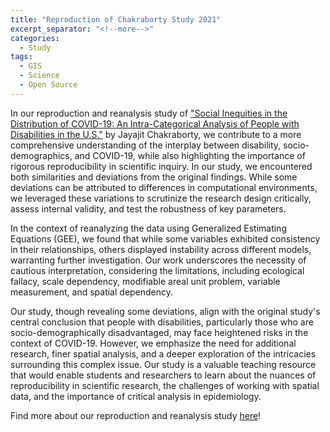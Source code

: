 ```yaml
---
title: "Reproduction of Chakraborty Study 2021"
excerpt_separator: "<!--more-->"
categories:
  - Study
tags:
  - GIS
  - Science
  - Open Source
---
```


In our reproduction and reanalysis study of ["Social Inequities in the Distribution of COVID-19: An Intra-Categorical Analysis of People with Disabilities in the U.S."](https://www.sciencedirect.com/science/article/pii/S1936657420301394?ref=pdf_download&fr=RR-2&rr=8112c85ec9324204) by Jayajit Chakraborty, we contribute to a more comprehensive understanding of the interplay between disability, socio-demographics, and COVID-19, while also highlighting the importance of rigorous reproducibility in scientific inquiry. In our study, we encountered both similarities and deviations from the original findings. While some deviations can be attributed to differences in computational environments, we leveraged these variations to scrutinize the research design critically, assess internal validity, and test the robustness of key parameters.

In the context of reanalyzing the data using Generalized Estimating Equations (GEE), we found that while some variables exhibited consistency in their relationships, others displayed instability across different models, warranting further investigation. Our work underscores the necessity of cautious interpretation, considering the limitations, including ecological fallacy, scale dependency, modifiable areal unit problem, variable measurement, and spatial dependency.

Our study, though revealing some deviations, align with the original study's central conclusion that people with disabilities, particularly those who are socio-demographically disadvantaged, may face heightened risks in the context of COVID-19. However, we emphasize the need for additional research, finer spatial analysis, and a deeper exploration of the intricacies surrounding this complex issue. Our study is a valuable teaching resource that would enable students and researchers to learn about the nuances of reproducibility in scientific research, the challenges of working with spatial data, and the importance of critical analysis in epidemiology.

Find more about our reproduction and reanalysis study <w style="color:blue;">[here](https://katieheo.github.io/RPr-Chakraborty-2021/)</w>!
